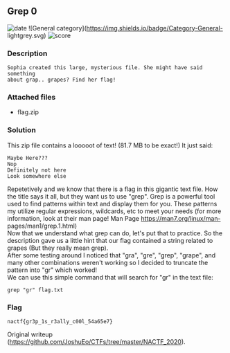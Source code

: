 ## Grep 0  
![date](https://img.shields.io/badge/date-11.01.2020-brightgreen.svg)
![General category](https://img.shields.io/badge/Category-General-
lightgrey.svg) ![score](https://img.shields.io/badge/score-50-blue.svg)

### Description  
```  
Sophia created this large, mysterious file. She might have said something
about grap.. grapes? Find her flag!  
```

### Attached files  
- flag.zip

### Solution  
This zip file contains a looooot of text! (81.7 MB to be exact!) It just said:  
```  
Maybe Here???  
Nop  
Definitely not here  
Look somewhere else  
```  
Repetetively and we know that there is a flag in this gigantic text file. How
the title says it all, but they want us to use "grep". Grep is a powerful tool
used to find patterns within text and display them for you. These patterns my
utilize regular expressions, wildcards, etc to meet your needs (for more
information, look at their man page! Man Page https://man7.org/linux/man-
pages/man1/grep.1.html)  
Now that we understand what grep can do, let's put that to practice. So the
description gave us a little hint that our flag contained a string related to
grapes (But they really mean grep).  
After some testing around I noticed that "gra", "gre", "grep", "grape", and
many other combinations weren't working so I decided to truncate the pattern
into "gr" which worked!  
We can use this simple command that will search for "gr" in the text file:  
```  
grep "gr" flag.txt  
```

### Flag  
```  
nactf{gr3p_1s_r3ally_c00l_54a65e7}  
```

Original writeup (https://github.com/JoshuEo/CTFs/tree/master/NACTF_2020).